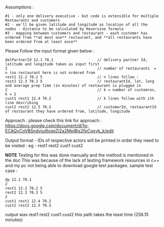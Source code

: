Assumptions : 
```
#1 - only one delivery executive - but code is extensible for multiple Restaurants and customers
#2 - we'll be given latitude and longitude as location of all the nodes - distance to be calculated by Haversine formula
#3 - mapping between customers and restaurant - each customer has ordered from **at most one** restaurant, and **all restaurants have been ordered from at least once**
```

Please Follow the input format given below : 
```
delPartnerId 12.1 70.1                    // delivery partner Id, latitude and longitude taken as input first
2                                         // number of restaurants  = n (no restaurant here is not ordered from
rest1 12.2 70.2 5                         // n lines follow :
rest2 12.3 70.3 5                         // restaurantId, lat, long and average prep time (in minutes) of restaurant is plugged in 
2                                         // k = number of customres, k = 2
cust1 rest1 12.4 70.2                     // k lines follow with ith line describing
cust2 rest2 12.5 70.5                     // customerId, restaurantId of restaurant they have ordered from, latitude, longitude
```
Approach : 
please check this link for approach : https://docs.google.com/document/d/1g-ECAQyCoVBSndyiui6xqqZj2a2MpjBjs2fpCqxyk_k/edit

Output format - 
IDs of respective actors will be printed in order they need to be visited : eg - rest1 rest2 cust1 cust2

**NOTE**
Testing for this was done manually and the method is mentioned in the doc
This was because of the lack of testing framework resources in c++ and my pc not being able to download google test packages.
sample test case : 
```
dp 12.1 70.1
2
rest1 12.2 70.2 5
rest2 12.3 70.3 5
2
cust1 rest1 12.4 70.2
cust2 rest2 12.5 70.5
```
output was rest1 rest2 cust1 cust2
this path takes the least time (258.15 minutes)

